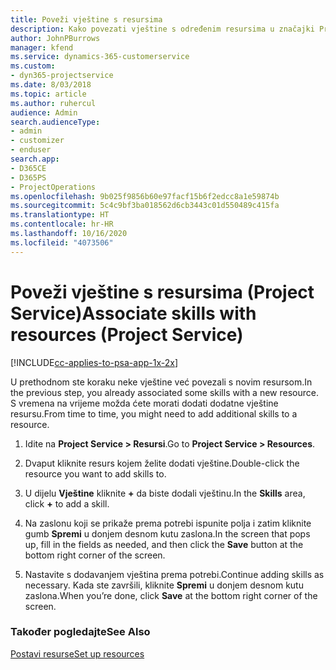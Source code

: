 ```yaml
---
title: Poveži vještine s resursima
description: Kako povezati vještine s određenim resursima u značajki Project Service
author: JohnPBurrows
manager: kfend
ms.service: dynamics-365-customerservice
ms.custom:
- dyn365-projectservice
ms.date: 8/03/2018
ms.topic: article
ms.author: ruhercul
audience: Admin
search.audienceType:
- admin
- customizer
- enduser
search.app:
- D365CE
- D365PS
- ProjectOperations
ms.openlocfilehash: 9b025f9856b60e97facf15b6f2edcc8a1e59874b
ms.sourcegitcommit: 5c4c9bf3ba018562d6cb3443c01d550489c415fa
ms.translationtype: HT
ms.contentlocale: hr-HR
ms.lasthandoff: 10/16/2020
ms.locfileid: "4073506"
---
```

# <a name="associate-skills-with-resources-project-service"></a><span data-ttu-id="c34a4-103">Poveži vještine s resursima (Project Service)</span><span class="sxs-lookup"><span data-stu-id="c34a4-103">Associate skills with resources (Project Service)</span></span>

[!INCLUDE[cc-applies-to-psa-app-1x-2x](../includes/cc-applies-to-psa-app-1x-2x.md)]

<span data-ttu-id="c34a4-104">U prethodnom ste koraku neke vještine već povezali s novim resursom.</span><span class="sxs-lookup"><span data-stu-id="c34a4-104">In the previous step, you already associated some skills with  a new resource.</span></span> <span data-ttu-id="c34a4-105">S vremena na vrijeme možda ćete morati dodati dodatne vještine resursu.</span><span class="sxs-lookup"><span data-stu-id="c34a4-105">From time to time, you might need to add additional skills to a resource.</span></span>  
  
1.  <span data-ttu-id="c34a4-106">Idite na **Project Service > Resursi**.</span><span class="sxs-lookup"><span data-stu-id="c34a4-106">Go to **Project Service > Resources**.</span></span>  
  
2.  <span data-ttu-id="c34a4-107">Dvaput kliknite resurs kojem želite dodati vještine.</span><span class="sxs-lookup"><span data-stu-id="c34a4-107">Double-click the resource you want to add skills to.</span></span>  
  
3.  <span data-ttu-id="c34a4-108">U dijelu **Vještine** kliknite **+** da biste dodali vještinu.</span><span class="sxs-lookup"><span data-stu-id="c34a4-108">In the **Skills** area, click **+** to add a skill.</span></span>  
  
4.  <span data-ttu-id="c34a4-109">Na zaslonu koji se prikaže prema potrebi ispunite polja i zatim kliknite gumb **Spremi** u donjem desnom kutu zaslona.</span><span class="sxs-lookup"><span data-stu-id="c34a4-109">In the screen that pops up, fill in the fields as needed, and then click the **Save** button at the bottom right corner of the screen.</span></span>  
  
5.  <span data-ttu-id="c34a4-110">Nastavite s dodavanjem vještina prema potrebi.</span><span class="sxs-lookup"><span data-stu-id="c34a4-110">Continue adding skills as necessary.</span></span> <span data-ttu-id="c34a4-111">Kada ste završili, kliknite **Spremi** u donjem desnom kutu zaslona.</span><span class="sxs-lookup"><span data-stu-id="c34a4-111">When you’re done, click **Save** at the bottom right corner of the screen.</span></span>  
  
### <a name="see-also"></a><span data-ttu-id="c34a4-112">Također pogledajte</span><span class="sxs-lookup"><span data-stu-id="c34a4-112">See Also</span></span>  
 [<span data-ttu-id="c34a4-113">Postavi resurse</span><span class="sxs-lookup"><span data-stu-id="c34a4-113">Set up resources</span></span>](../psa/set-up-resources.md)

